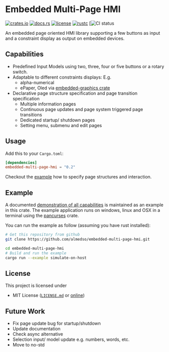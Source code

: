 # Embedded Multi-Page HMI

[![crates.io](https://img.shields.io/crates/v/embedded-multi-page-hmi?style=flat-square&logo=rust)](https://crates.io/crates/embedded-multi-page-hmi)
[![docs.rs](https://img.shields.io/badge/docs.rs-embedded--multi--page--hmi-blue?style=flat-square)](https://docs.rs/embedded-multi-page-hmi)
[![license](https://img.shields.io/badge/license-MIT-blue?style=flat-square-blue)](#license)
[![rustc](https://img.shields.io/badge/rustc-1.52+-blue?style=flat-square&logo=rust)](https://www.rust-lang.org)
[![CI status](https://github.com/almedso/embedded-multi-page-hmi/actions/workflows/ci.yml/badge.svg)

An embedded page oriented HMI library supporting a few buttons as input and a constraint display as output on embedded devices.

## Capabilities

- Predefined Input Models using two, three, four or five buttons or a rotary switch.
- Adaptable to different constraints displays: E.g.
  - alpha-numerical
  - ePaper, Oled via [embedded-graphics crate](https://crates.io/crates/embedded-graphics)
- Declarative page structure specification and page transition specification
  - Multiple information pages
  - Continuous page updates and page system triggered page transitions
  - Dedicated startup/ shutdown pages
  - Setting menu, submenu and edit pages

## Usage

Add this to your `Cargo.toml`:

```toml
[dependencies]
embedded-multi-page-hmi = "0.2"
```

Checkout the [example](#example) how to specify page structures and interaction.

## Example

A documented
[demonstration of all capabilities](https://github.com/almedso/embedded-multi-page-hmi/blob/master/examples/simulate-on-host.rs)
is maintained as an example in this crate.
The example application runs on windows, linux and OSX in a terminal using the
[pancurses](https://crates.io/crates/pancurses)
crate.

You can run the example as follow (assuming you have rust installed):

```bash
# Get this repository from github
git clone https://github.com/almedso/embedded-multi-page-hmi.git

cd embedded-multi-page-hmi
# Build and run the example
cargo run --example simulate-on-host
```

## License

This project is licensed under

- MIT License ([`LICENSE.md`](LICENSE.md) or
  [online](https://opensource.org/licenses/MIT))

## Future Work

- Fix page update bug for startup/shutdown
- Update documentation
- Check async alternative
- Selection input/ model update e.g. numbers, words, etc.
- Move to no-std

